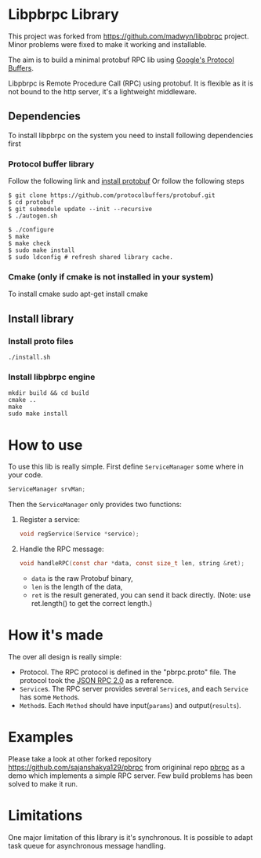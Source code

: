 # Libpbrpc Library
This project was forked from https://github.com/madwyn/libpbrpc project. Minor problems were fixed to make it working and installable.

The aim is to build a minimal protobuf RPC lib using [Google's Protocol Buffers](https://code.google.com/p/protobuf).

Libpbrpc is Remote Procedure Call (RPC) using protobuf. It is flexible as it is not bound to the http server, it's a lightweight middleware.

## Dependencies
To install libpbrpc on the system you need to install following dependencies first
### Protocol buffer library
Follow the following link and [install protobuf](https://github.com/protocolbuffers/protobuf/blob/master/src/README.md)
Or follow the following steps
```
$ git clone https://github.com/protocolbuffers/protobuf.git
$ cd protobuf
$ git submodule update --init --recursive
$ ./autogen.sh

$ ./configure
$ make
$ make check
$ sudo make install
$ sudo ldconfig # refresh shared library cache.
```

### Cmake (only if cmake is not installed in your system)
To install cmake
	sudo apt-get install cmake


## Install library
###  Install proto files
```
./install.sh
```

### Install libpbrpc engine
```
mkdir build && cd build
cmake ..
make
sudo make install
```
# How to use
To use this lib is really simple. First define `ServiceManager` some where in your code.
```c
ServiceManager srvMan;
```

Then the `ServiceManager` only provides two functions:

1. Register a service:
    ```c
    void regService(Service *service);
    ```

2. Handle the RPC message:
    ```c
    void handleRPC(const char *data, const size_t len, string &ret);
    ```
    - `data` is the raw Protobuf binary,
    - `len` is the length of the data,
    - `ret` is the result generated, you can send it back directly. (Note: use ret.length() to get the correct length.)

# How it's made
The over all design is really simple:
- Protocol. The RPC protocol is defined in the "pbrpc.proto" file. The protocol took the [JSON RPC 2.0](http://www.jsonrpc.org/specification) as a reference.
- `Service`s. The RPC server provides several `Service`s, and each `Service` has some `Method`s.
- `Method`s. Each `Method` should have input(`params`) and output(`results`).

# Examples
Please take a look at other forked repository https://github.com/sajanshakya129/pbrpc from origininal repo [pbrpc](https://github.com/madwyn/pbrpc) as a demo which implements a simple RPC server.
Few build problems has been solved to make it run.

# Limitations
One major limitation of this library is it's synchronous. It is possible to adapt task queue for asynchronous message handling. 
